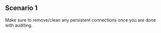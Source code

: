 ## Scenario 1

Make sure to remove/clean any persistent connections once you are done with auditing.

